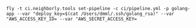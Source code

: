 `fly -t ci.neighborly.tools set-pipeline -c ci/pipeline.yml -p golang-app --var "deploy_key=$(cat /Users/dmml/.ssh/golang_rsa)" --var "AWS_ACCESS_KEY_ID= --var "AWS_SECRET_ACCESS_KEY= `
